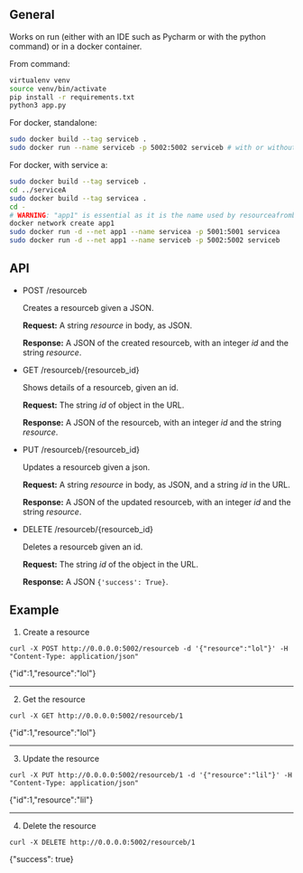 ## General

Works on run (either with an IDE such as Pycharm or with the python command) or in a docker container.

From command:
```bash
virtualenv venv
source venv/bin/activate
pip install -r requirements.txt
python3 app.py
```

For docker, standalone:
```bash
sudo docker build --tag serviceb .
sudo docker run --name serviceb -p 5002:5002 serviceb # with or without -d after run (for the daemon)
```

For docker, with service a:
```bash
sudo docker build --tag serviceb .
cd ../serviceA
sudo docker build --tag servicea .
cd -
# WARNING: "app1" is essential as it is the name used by resourceafromb from serviceA to find serviceB
docker network create app1
sudo docker run -d --net app1 --name servicea -p 5001:5001 servicea
sudo docker run -d --net app1 --name serviceb -p 5002:5002 serviceb
```

## API

- POST /resourceb
  
  Creates a resourceb given a JSON.

  **Request:** A string *resource* in body, as JSON.
  
  **Response:** A JSON of the created resourceb, with an integer *id* and the string *resource*.
- GET /resourceb/{resourceb_id}
  
  Shows details of a resourceb, given an id.

  **Request:** The string *id* of object in the URL.
  
  **Response:** A JSON of the resourceb, with an integer *id* and the string *resource*.
- PUT /resourceb/{resourceb_id}
  
  Updates a resourceb given a json.

  **Request:** A string *resource* in body, as JSON, and a string *id* in the URL.
  
  **Response:** A JSON of the updated resourceb, with an integer *id* and the string *resource*.
- DELETE /resourceb/{resourceb_id}
  
  Deletes a resourceb given an id.

  **Request:** The string *id* of the object in the URL.
  
  **Response:** A JSON `{'success': True}`.



## Example

1. Create a resource
```
curl -X POST http://0.0.0.0:5002/resourceb -d '{"resource":"lol"}' -H "Content-Type: application/json"
```
{"id":1,"resource":"lol"}

---

2. Get the resource
```
curl -X GET http://0.0.0.0:5002/resourceb/1
```
{"id":1,"resource":"lol"}

---

3. Update the resource
```
curl -X PUT http://0.0.0.0:5002/resourceb/1 -d '{"resource":"lil"}' -H "Content-Type: application/json"
```
{"id":1,"resource":"lil"}

---

4. Delete the resource
```
curl -X DELETE http://0.0.0.0:5002/resourceb/1
```
{"success": true}